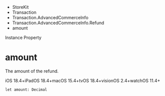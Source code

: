 

- StoreKit
- Transaction
- Transaction.AdvancedCommerceInfo
- Transaction.AdvancedCommerceInfo.Refund
-  amount 

Instance Property

# amount

The amount of the refund.

iOS 18.4+iPadOS 18.4+macOS 15.4+tvOS 18.4+visionOS 2.4+watchOS 11.4+

``` source
let amount: Decimal
```


